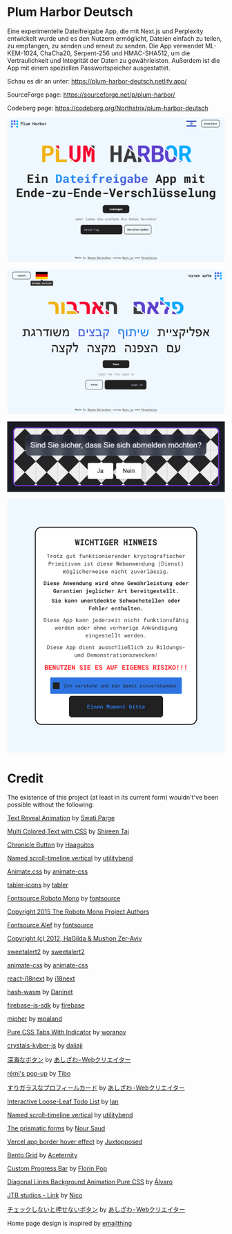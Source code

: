 # Plum Harbor Deutsch
Eine experimentelle Dateifreigabe App, die mit Next.js und Perplexity entwickelt wurde und es den Nutzern ermöglicht, Dateien einfach zu teilen, zu empfangen, zu senden und erneut zu senden. Die App verwendet ML-KEM-1024, ChaCha20, Serpent-256 und HMAC-SHA512, um die Vertraulichkeit und Integrität der Daten zu gewährleisten. Außerdem ist die App mit einem speziellen Passwortspeicher ausgestattet.

Schau es dir an unter: https://plum-harbor-deutsch.netlify.app/

SourceForge page: https://sourceforge.net/p/plum-harbor/

Codeberg page: https://codeberg.org/Northstrix/plum-harbor-deutsch

![Alt Homepage English](https://github.com/Northstrix/plum-harbor-deutsch/blob/main/screenshots/home-page-deutsch.png?raw=true)

![Alt Homepage Hebrew](https://github.com/Northstrix/plum-harbor-deutsch/blob/main/screenshots/home-page-hebrew.png?raw=true)

![Alt Homepage English](https://github.com/Northstrix/plum-harbor-deutsch/blob/main/screenshots/logout-modal.png?raw=true)

![Alt Homepage Hebrew](https://github.com/Northstrix/plum-harbor-deutsch/blob/main/screenshots/welcoming-notice.png?raw=true)

# Credit

The existence of this project (at least in its current form) wouldn't've been possible without the following:

[Text Reveal Animation](https://codepen.io/swatiparge/pen/LYVMEag) by [Swati Parge](https://codepen.io/swatiparge)

[Multi Colored Text with CSS](https://codepen.io/TajShireen/pen/YzZmbep) by [Shireen Taj](https://codepen.io/TajShireen)

[Chronicle Button](https://codepen.io/Haaguitos/pen/OJrVZdJ) by [Haaguitos](https://codepen.io/Haaguitos)

[Named scroll-timeline vertical](https://codepen.io/utilitybend/pen/VwBRNwm) by [utilitybend](https://codepen.io/utilitybend)

[Animate.css](https://github.com/animate-css/animate.css) by [animate-css](https://github.com/animate-css)

[tabler-icons](https://github.com/tabler/tabler-icons) by [tabler](https://github.com/tabler)

[Fontsource Roboto Mono](https://www.npmjs.com/package/@fontsource/roboto-mono) by [fontsource](https://github.com/fontsource)

[Copyright 2015 The Roboto Mono Project Authors](https://github.com/googlefonts/robotomono)

[Fontsource Alef](https://www.npmjs.com/package/@fontsource/alef) by [fontsource](https://github.com/fontsource)

[Copyright (c) 2012, HaGilda & Mushon Zer-Aviv](http://alef.hagilda.com%7Calef@hagilda.com/)

[sweetalert2](https://github.com/sweetalert2/sweetalert2) by [sweetalert2](https://github.com/sweetalert2)

[animate-css](https://github.com/animate-css/animate.css) by [animate-css](https://github.com/animate-css/animate.css)

[react-i18next](https://github.com/i18next/react-i18next) by [i18next](https://github.com/i18next)

[hash-wasm](https://github.com/Daninet/hash-wasm) by [Daninet](https://github.com/Daninet)

[firebase-js-sdk](https://github.com/firebase/firebase-js-sdk) by [firebase](https://github.com/firebase/firebase-js-sdk)

[mipher](https://github.com/mpaland/mipher) by [mpaland](https://github.com/mpaland)

[Pure CSS Tabs With Indicator](https://codepen.io/woranov/pen/NRqLWK) by [woranov](https://codepen.io/woranov)

[crystals-kyber-js](https://github.com/dajiaji/crystals-kyber-js) by [dajiaji](https://github.com/dajiaji)

[深海なボタン](https://codepen.io/ash_creator/pen/GRGZYyV) by [あしざわ - Webクリエイター](https://codepen.io/ash_creator)

[rémi's pop-up](https://codepen.io/Gthibaud/pen/MqpmXE) by [Tibo](https://codepen.io/Gthibaud)

[すりガラスなプロフィールカード](https://codepen.io/ash_creator/pen/zYaPZLB) by [あしざわ - Webクリエイター](https://codepen.io/ash_creator)

[Interactive Loose-Leaf Todo List](https://codepen.io/IanWoodard/pen/eYyVzzq) by [Ian](https://codepen.io/IanWoodard)

[Named scroll-timeline vertical](https://codepen.io/utilitybend/pen/VwBRNwm) by [utilitybend](https://codepen.io/utilitybend)

[The prismatic forms](https://codepen.io/nourabusoud/pen/BxJbjJ) by [Nour Saud](https://codepen.io/nourabusoud)

[Vercel app border hover effect](https://codepen.io/Juxtopposed/pen/xxQNozB) by [Juxtopposed](https://codepen.io/Juxtopposed)

[Bento Grid](https://ui.aceternity.com/components/bento-grid) by [Aceternity](https://ui.aceternity.com/)

[Custom Progress Bar](https://codepen.io/FlorinPop17/pen/yLyzmLZ) by [Florin Pop](https://codepen.io/FlorinPop17)

[Diagonal Lines Background Animation Pure CSS](https://codepen.io/alvarotrigo/pen/yLxxxJZ) by [Álvaro](https://codepen.io/alvarotrigo)

[JTB studios - Link](https://codepen.io/zzznicob/pen/GRPgKLM) by [Nico](https://codepen.io/zzznicob)

[チェックしないと押せないボタン](https://codepen.io/ash_creator/pen/JjZReNm) by [あしざわ - Webクリエイター](https://codepen.io/ash_creator)

Home page design is inspired by [emailthing](https://emailthing.app)
